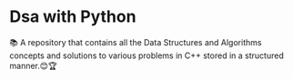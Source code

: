 # Dsa with Python

📚 A repository that contains all the Data Structures and Algorithms concepts and solutions to various problems in C++ stored in a structured manner.😊🏆
